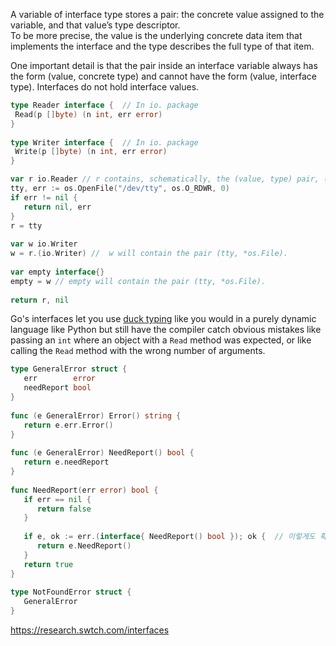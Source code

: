 
A variable of interface type stores a pair: the concrete value assigned to the variable, and that value’s type descriptor.  
To be more precise, the value is the underlying concrete data item that implements the interface and the type describes the full type of that item.

One important detail is that the pair inside an interface variable always has the form (value, concrete type) and cannot have the form (value, interface type). Interfaces do not hold interface values.

```go
type Reader interface {  // In io. package
 Read(p []byte) (n int, err error)  
}  
  
type Writer interface {  // In io. package
 Write(p []byte) (n int, err error)  
}

var r io.Reader // r contains, schematically, the (value, type) pair, (tty, *os.File).  
tty, err := os.OpenFile("/dev/tty", os.O_RDWR, 0)  
if err != nil {  
   return nil, err  
}  
r = tty  
  
var w io.Writer  
w = r.(io.Writer) //  w will contain the pair (tty, *os.File).  
  
var empty interface{}  
empty = w // empty will contain the pair (tty, *os.File).  
  
return r, nil
```


Go's interfaces let you use [duck typing](http://en.wikipedia.org/wiki/Duck_typing) like you would in a purely dynamic language like Python but still have the compiler catch obvious mistakes like passing an `int` where an object with a `Read` method was expected, or like calling the `Read` method with the wrong number of arguments.


```go
type GeneralError struct {  
   err        error  
   needReport bool  
}  
  
func (e GeneralError) Error() string {  
   return e.err.Error()  
}  
  
func (e GeneralError) NeedReport() bool {  
   return e.needReport  
}  
  
func NeedReport(err error) bool {  
   if err == nil {  
      return false  
   }  
  
   if e, ok := err.(interface{ NeedReport() bool }); ok {  // 이렇게도 확인 가능하다.
      return e.NeedReport()  
   }  
   return true  
}  
  
type NotFoundError struct {  
   GeneralError  
}
```

https://research.swtch.com/interfaces
